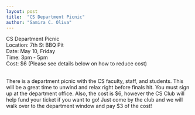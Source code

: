 ```yaml
---
layout: post
title:  "CS Department Picnic"
author: "Samira C. Oliva"
---
```


CS Department Picnic<br />
Location: 7th St BBQ Pit<br />
Date:  May 10, Friday<br/>
Time:  3pm - 5pm<br />
Cost:  $6 (Please see details below on how to reduce cost)<br /><br />

There is a department picnic with the CS faculty, staff, and students. This will be a great time to unwind and relax right before finals hit. You must sign up at the department office. Also, the cost is $6, however the CS Club will help fund your ticket if you want to go! Just come by the club and we will walk over to the department window and pay $3 of the cost!


